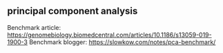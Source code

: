 ## principal component analysis
Benchmark article: https://genomebiology.biomedcentral.com/articles/10.1186/s13059-019-1900-3
Benchmark blogger: https://slowkow.com/notes/pca-benchmark/

